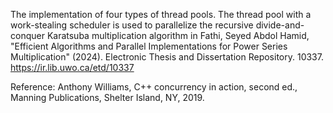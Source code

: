The implementation of four types of thread pools.
The thread pool with a work-stealing scheduler is used to parallelize the recursive divide-and-conquer Karatsuba multiplication algorithm in 
Fathi, Seyed Abdol Hamid, "Efficient Algorithms and Parallel Implementations for Power Series Multiplication" (2024). Electronic Thesis and Dissertation Repository. 10337. https://ir.lib.uwo.ca/etd/10337

Reference:
Anthony Williams, C++ concurrency in action, second ed., Manning Publications, Shelter Island, NY, 2019.
